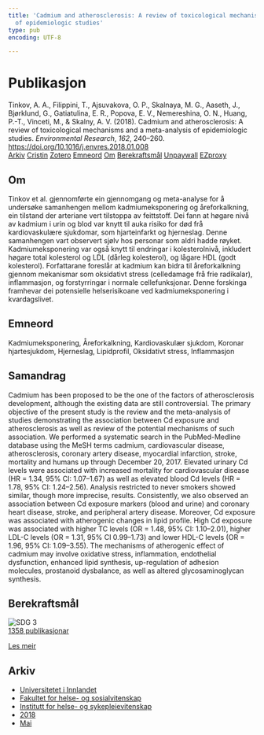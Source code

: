 ```yaml
---
title: 'Cadmium and atherosclerosis: A review of toxicological mechanisms and a meta-analysis
  of epidemiologic studies'
type: pub
encoding: UTF-8

---
```

<h1>Publikasjon</h1>
<article id="csl-bib-container-7D3MD6WD" class="csl-bib-container">
  <div class="csl-bib-body"> <div class="csl-entry">Tinkov, A. A., Filippini, T., Ajsuvakova, O. P., Skalnaya, M. G., Aaseth, J., Bjørklund, G., Gatiatulina, E. R., Popova, E. V., Nemereshina, O. N., Huang, P.-T., Vinceti, M., &#38; Skalny, A. V. (2018). Cadmium and atherosclerosis: A review of toxicological mechanisms and a meta-analysis of epidemiologic studies. <i>Environmental Research</i>, <i>162</i>, 240–260. <a href="https://doi.org/10.1016/j.envres.2018.01.008">https://doi.org/10.1016/j.envres.2018.01.008</a></div> </div>
  <div class="csl-bib-buttons">
    <a href="#taxonomy-article-7D3MD6WD" alt="archive" class="csl-bib-button">Arkiv</a>
    <a href="https://app.cristin.no/results/show.jsf?id=1586418" alt="Cristin" class="csl-bib-button">Cristin</a>
    <a href="http://zotero.org/groups/5881554/items/7D3MD6WD" alt="Zotero" class="csl-bib-button">Zotero</a>
    <a href="#keywords-article-7D3MD6WD" alt="keywords" class="csl-bib-button">Emneord</a>
    <a href="#about-article-7D3MD6WD" alt="about_pub" class="csl-bib-button">Om</a>
    <a href="#sdg-article-7D3MD6WD" alt="sdg" class="csl-bib-button">Berekraftsmål</a>
    <a href="https://doi.org/10.1016/j.envres.2018.01.008" alt="Unpaywall" class="csl-bib-button">Unpaywall</a>
    <a href="https://doi.org/10.1016/j.envres.2018.01.008" alt="EZproxy" class="csl-bib-button">EZproxy</a>
  </div>
  <div id="csl-bib-meta-container-7D3MD6WD"></div>
</article>
<div id="csl-bib-meta-7D3MD6WD" class="csl-bib-meta">
  <article id="about-article-7D3MD6WD" class="about_pub-article">
    <h1>Om</h1>
    Tinkov et al. gjennomførte ein gjennomgang og meta-analyse for å undersøke samanhengen mellom kadmiumeksponering og åreforkalkning, ein tilstand der arteriane vert tilstoppa av feittstoff. Dei fann at høgare nivå av kadmium i urin og blod var knytt til auka risiko for død frå kardiovaskulære sjukdomar, som hjarteinfarkt og hjerneslag. Denne samanhengen vart observert sjølv hos personar som aldri hadde røyket. Kadmiumeksponering var også knytt til endringar i kolesterolnivå, inkludert høgare total kolesterol og LDL (dårleg kolesterol), og lågare HDL (godt kolesterol). Forfattarane foreslår at kadmium kan bidra til åreforkalkning gjennom mekanismar som oksidativt stress (celledamage frå frie radikalar), inflammasjon, og forstyrringar i normale cellefunksjonar. Denne forskinga framhevar dei potensielle helserisikoane ved kadmiumeksponering i kvardagslivet.
  </article>
  <article id="keywords-article-7D3MD6WD" class="keywords-article">
    <h1>Emneord</h1>
    Kadmiumeksponering, Åreforkalkning, Kardiovaskulær sjukdom, Koronar hjartesjukdom, Hjerneslag, Lipidprofil, Oksidativt stress, Inflammasjon
  </article>
  <article id="abstract-article-7D3MD6WD" class="abstract-article">
    <h1>Samandrag</h1>
    Cadmium has been proposed to be the one of the factors of atherosclerosis development, although the existing data are still controversial. The primary objective of the present study is the review and the meta-analysis of studies demonstrating the association between Cd exposure and atherosclerosis as well as review of the potential mechanisms of such association. We performed a systematic search in the PubMed-Medline database using the MeSH terms cadmium, cardiovascular disease, atherosclerosis, coronary artery disease, myocardial infarction, stroke, mortality and humans up through December 20, 2017. Elevated urinary Cd levels were associated with increased mortality for cardiovascular disease (HR = 1.34, 95% CI: 1.07–1.67) as well as elevated blood Cd levels (HR = 1.78, 95% CI: 1.24–2.56). Analysis restricted to never smokers showed similar, though more imprecise, results. Consistently, we also observed an association between Cd exposure markers (blood and urine) and coronary heart disease, stroke, and peripheral artery disease. Moreover, Cd exposure was associated with atherogenic changes in lipid profile. High Cd exposure was associated with higher TC levels (OR = 1.48, 95% CI: 1.10–2.01), higher LDL-C levels (OR = 1.31, 95% CI 0.99–1.73) and lower HDL-C levels (OR = 1.96, 95% CI: 1.09–3.55). The mechanisms of atherogenic effect of cadmium may involve oxidative stress, inflammation, endothelial dysfunction, enhanced lipid synthesis, up-regulation of adhesion molecules, prostanoid dysbalance, as well as altered glycosaminoglycan synthesis.
  </article>
  <article id="sdg-article-7D3MD6WD" class="sdg-article">
    <h1>Berekraftsmål</h1>
    <div class="sdg-container"><div id="sdg3" class="sdg">
        <img src="{{< params subfolder >}}images/sdg/sdg03_nn.png" class="image" alt="SDG 3">
        <div class="sdg-overlay">
          <a href="/nn/archive/?key=?sdg=3#archive" class="sdg-publication-count"><span>1358</span> publikasjonar</a>
          <p><a href="https://fn.no/om-fn/fns-baerekraftsmaal/god-helse-og-livskvalitet?lang=nno-NO" class="sdg-read-more">Les meir</a></p>
        </div>
      </div></div>
  </article>
  <article id="taxonomy-article-7D3MD6WD" class="taxonomy-article">
    <h1>Arkiv</h1>
    <ul>
      <li>
        <a href="/nn/archive/?key=3DCRN523">Universitetet i Innlandet</a>
      </li>
      <li>
        <a href="/nn/archive/?key=IDKFS3MX">Fakultet for helse- og sosialvitenskap</a>
      </li>
      <li>
        <a href="/nn/archive/?key=GTV4ECMZ">Institutt for helse- og sykepleievitenskap</a>
      </li>
      <li>
        <a href="/nn/archive/?key=676HMQBA">2018</a>
      </li>
      <li>
        <a href="/nn/archive/?key=KWVDLED8">Mai</a>
      </li>
    </ul>
  </article>
</div>
